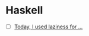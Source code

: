# Haskell
- [ ] [Today, I used laziness for ...](https://www.reddit.com/r/haskell/comments/5xge0v/today_i_used_laziness_for/deia53t/)

